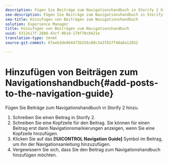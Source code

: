 ```yaml
---
description: Fügen Sie Beiträge zum Navigationshandbuch in Storify 2 hinzu.
seo-description: Fügen Sie Beiträge zum Navigationshandbuch in Storify 2 hinzu.
seo-title: Hinzufügen von Beiträgen zum Navigationshandbuch
solution: Experience Manager
title: Hinzufügen von Beiträgen zum Navigationshandbuch
uuid: 6312e17f-2886-43cf-961d-179f70c8421e
translation-type: tm+mt
source-git-commit: 67aeb3de964473b326c88c3a3f81ff48a6a12652

---
```



# Hinzufügen von Beiträgen zum Navigationshandbuch{#add-posts-to-the-navigation-guide}

Fügen Sie Beiträge zum Navigationshandbuch in Storify 2 hinzu.

1. Schreiben Sie einen Beitrag in Storify 2.
1. Schreiben Sie eine Kopfzeile für den Beitrag. Sie können für einen Beitrag erst dann Navigationsmarkierungen anzeigen, wenn Sie eine Kopfzeile hinzufügen.
1. Klicken Sie auf das **[!UICONTROL Navigation Guide]** Symbol im Beitrag, um ihn der Navigationsanleitung hinzuzufügen.
1. Vergewissern Sie sich, dass Sie den Beitrag zum Navigationshandbuch hinzufügen möchten.
